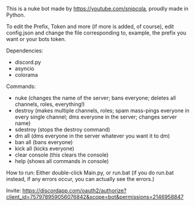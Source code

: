 This is a nuke bot made by https://youtube.com/snipcola, proudly made in Python.

To edit the Prefix, Token and more (if more is added, of course), edit config.json and change the file corresponding to, example, the prefix you want or your bots token.

Dependencies:
- discord.py
- asyncio
- colorama

Commands:
- nuke (changes the name of the server; bans everyone; deletes all channels, roles, everything!)
- destroy (makes multiple channels, roles; spam mass-pings everyone in every single channel; dms everyone in the server; changes server name)
- sdestroy (stops the destroy command)
- dm all (dms everyone in the server whatever you want it to dm)
- ban all (bans everyone)
- kick all (kicks everyone)
- clear console (this clears the console)
- help (shows all commands in console)

How to run:
Either double-click Main.py, or run.bat (if you do run.bat instead, if any errors occur, you can actually see the errors.)

Invite: 
https://discordapp.com/oauth2/authorize?client_id=757978959056076842&scope=bot&permissions=2146958847